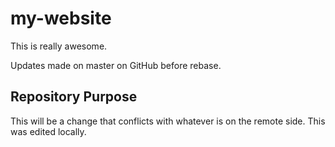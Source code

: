 # my-website

This is really awesome.

Updates made on master on GitHub before rebase.

## Repository Purpose

This will be a change that conflicts 
with whatever is on the remote side.
This was edited locally.